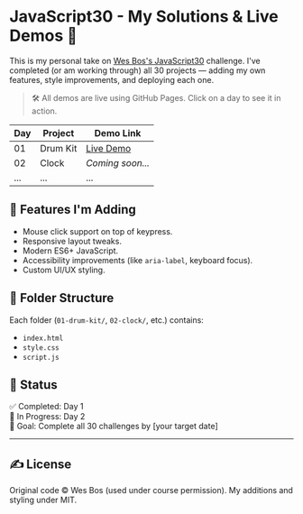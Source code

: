# JavaScript30 - My Solutions & Live Demos 🚀

This is my personal take on [Wes Bos's JavaScript30](https://javascript30.com) challenge. I've completed (or am working through) all 30 projects — adding my own features, style improvements, and deploying each one.

> 🛠️ All demos are live using GitHub Pages. Click on a day to see it in action.

| Day | Project         | Demo Link                                                                 |
|-----|------------------|---------------------------------------------------------------------------|
| 01  | Drum Kit         | [Live Demo](https://icabduqaadir12.github.io/javascript30-demos/01-drum-kit/) |
| 02  | Clock            | *Coming soon...*                                                          |
| ... | ...              | ...                                                                       |

## 🧠 Features I'm Adding

- Mouse click support on top of keypress.
- Responsive layout tweaks.
- Modern ES6+ JavaScript.
- Accessibility improvements (like `aria-label`, keyboard focus).
- Custom UI/UX styling.

## 📁 Folder Structure

Each folder (`01-drum-kit/`, `02-clock/`, etc.) contains:
- `index.html`
- `style.css`
- `script.js`

## 📌 Status

✅ Completed: Day 1  
🔄 In Progress: Day 2  
📅 Goal: Complete all 30 challenges by [your target date]

---

## ✍️ License

Original code © Wes Bos (used under course permission). My additions and styling under MIT.
